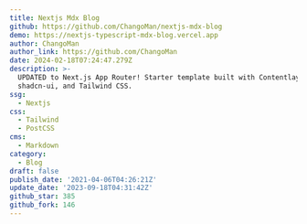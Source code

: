 ```yaml
---
title: Nextjs Mdx Blog
github: https://github.com/ChangoMan/nextjs-mdx-blog
demo: https://nextjs-typescript-mdx-blog.vercel.app
author: ChangoMan
author_link: https://github.com/ChangoMan
date: 2024-02-18T07:24:47.279Z
description: >-
  UPDATED to Next.js App Router! Starter template built with Contentlayer, MDX,
  shadcn-ui, and Tailwind CSS.
ssg:
  - Nextjs
css:
  - Tailwind
  - PostCSS
cms:
  - Markdown
category:
  - Blog
draft: false
publish_date: '2021-04-06T04:26:21Z'
update_date: '2023-09-18T04:31:42Z'
github_star: 385
github_fork: 146
---
```

